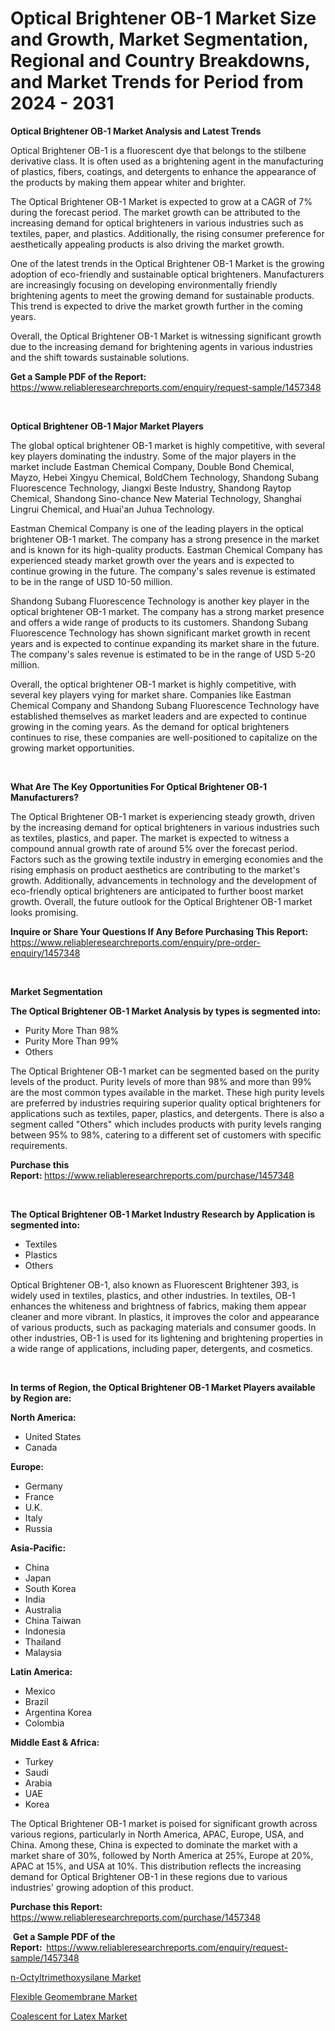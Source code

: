 <p><h1>Optical Brightener OB-1 Market Size and Growth, Market Segmentation, Regional and Country Breakdowns, and Market Trends for Period from 2024 -  2031</h1></p><p><strong>Optical Brightener OB-1 Market Analysis and Latest Trends</strong></p>
<p><p>Optical Brightener OB-1 is a fluorescent dye that belongs to the stilbene derivative class. It is often used as a brightening agent in the manufacturing of plastics, fibers, coatings, and detergents to enhance the appearance of the products by making them appear whiter and brighter.</p><p>The Optical Brightener OB-1 Market is expected to grow at a CAGR of 7% during the forecast period. The market growth can be attributed to the increasing demand for optical brighteners in various industries such as textiles, paper, and plastics. Additionally, the rising consumer preference for aesthetically appealing products is also driving the market growth.</p><p>One of the latest trends in the Optical Brightener OB-1 Market is the growing adoption of eco-friendly and sustainable optical brighteners. Manufacturers are increasingly focusing on developing environmentally friendly brightening agents to meet the growing demand for sustainable products. This trend is expected to drive the market growth further in the coming years.</p><p>Overall, the Optical Brightener OB-1 Market is witnessing significant growth due to the increasing demand for brightening agents in various industries and the shift towards sustainable solutions.</p></p>
<p><strong>Get a Sample PDF of the Report:&nbsp;</strong> <a href="https://www.reliableresearchreports.com/enquiry/request-sample/1457348">https://www.reliableresearchreports.com/enquiry/request-sample/1457348</a></p>
<p>&nbsp;</p>
<p><strong>Optical Brightener OB-1 Major Market Players</strong></p>
<p><p>The global optical brightener OB-1 market is highly competitive, with several key players dominating the industry. Some of the major players in the market include Eastman Chemical Company, Double Bond Chemical, Mayzo, Hebei Xingyu Chemical, BoldChem Technology, Shandong Subang Fluorescence Technology, Jiangxi Beste Industry, Shandong Raytop Chemical, Shandong Sino-chance New Material Technology, Shanghai Lingrui Chemical, and Huai'an Juhua Technology.</p><p>Eastman Chemical Company is one of the leading players in the optical brightener OB-1 market. The company has a strong presence in the market and is known for its high-quality products. Eastman Chemical Company has experienced steady market growth over the years and is expected to continue growing in the future. The company's sales revenue is estimated to be in the range of USD 10-50 million.</p><p>Shandong Subang Fluorescence Technology is another key player in the optical brightener OB-1 market. The company has a strong market presence and offers a wide range of products to its customers. Shandong Subang Fluorescence Technology has shown significant market growth in recent years and is expected to continue expanding its market share in the future. The company's sales revenue is estimated to be in the range of USD 5-20 million.</p><p>Overall, the optical brightener OB-1 market is highly competitive, with several key players vying for market share. Companies like Eastman Chemical Company and Shandong Subang Fluorescence Technology have established themselves as market leaders and are expected to continue growing in the coming years. As the demand for optical brighteners continues to rise, these companies are well-positioned to capitalize on the growing market opportunities.</p></p>
<p>&nbsp;</p>
<p><strong>What Are The Key Opportunities For Optical Brightener OB-1 Manufacturers?</strong></p>
<p><p>The Optical Brightener OB-1 market is experiencing steady growth, driven by the increasing demand for optical brighteners in various industries such as textiles, plastics, and paper. The market is expected to witness a compound annual growth rate of around 5% over the forecast period. Factors such as the growing textile industry in emerging economies and the rising emphasis on product aesthetics are contributing to the market's growth. Additionally, advancements in technology and the development of eco-friendly optical brighteners are anticipated to further boost market growth. Overall, the future outlook for the Optical Brightener OB-1 market looks promising.</p></p>
<p><strong>Inquire or Share Your Questions If Any Before Purchasing This Report:</strong> <a href="https://www.reliableresearchreports.com/enquiry/pre-order-enquiry/1457348">https://www.reliableresearchreports.com/enquiry/pre-order-enquiry/1457348</a></p>
<p>&nbsp;</p>
<p><strong>Market Segmentation</strong></p>
<p><strong>The Optical Brightener OB-1 Market Analysis by types is segmented into:</strong></p>
<p><ul><li>Purity More Than 98%</li><li>Purity More Than 99%</li><li>Others</li></ul></p>
<p><p>The Optical Brightener OB-1 market can be segmented based on the purity levels of the product. Purity levels of more than 98% and more than 99% are the most common types available in the market. These high purity levels are preferred by industries requiring superior quality optical brighteners for applications such as textiles, paper, plastics, and detergents. There is also a segment called "Others" which includes products with purity levels ranging between 95% to 98%, catering to a different set of customers with specific requirements.</p></p>
<p><strong>Purchase this Report:&nbsp;</strong><a href="https://www.reliableresearchreports.com/purchase/1457348">https://www.reliableresearchreports.com/purchase/1457348</a></p>
<p>&nbsp;</p>
<p><strong>The Optical Brightener OB-1 Market Industry Research by Application is segmented into:</strong></p>
<p><ul><li>Textiles</li><li>Plastics</li><li>Others</li></ul></p>
<p><p>Optical Brightener OB-1, also known as Fluorescent Brightener 393, is widely used in textiles, plastics, and other industries. In textiles, OB-1 enhances the whiteness and brightness of fabrics, making them appear cleaner and more vibrant. In plastics, it improves the color and appearance of various products, such as packaging materials and consumer goods. In other industries, OB-1 is used for its lightening and brightening properties in a wide range of applications, including paper, detergents, and cosmetics.</p></p>
<p>&nbsp;</p>
<p><strong>In terms of Region, the Optical Brightener OB-1 Market Players available by Region are:</strong></p>
<p>
    <p> <strong> North America: </strong>
        <ul>
            <li>United States</li>
            <li>Canada</li>
        </ul>
        </p> 
    <p> <strong> Europe: </strong>
        <ul>
            <li>Germany</li>
            <li>France</li>
            <li>U.K.</li>
            <li>Italy</li>
            <li>Russia</li>
        </ul>
        </p> 
    <p> <strong> Asia-Pacific: </strong>
        <ul>
            <li>China</li>
            <li>Japan</li>
            <li>South Korea</li>
            <li>India</li>
            <li>Australia</li>
            <li>China Taiwan</li>
            <li>Indonesia</li>
            <li>Thailand</li>
            <li>Malaysia</li>
        </ul>
        </p> 
    <p> <strong> Latin America: </strong>
        <ul>
            <li>Mexico</li>
            <li>Brazil</li>
            <li>Argentina Korea</li>
            <li>Colombia</li>
        </ul>
        </p> 
    <p> <strong> Middle East & Africa: </strong>
        <ul>
            <li>Turkey</li>
            <li>Saudi</li>
            <li>Arabia</li>
            <li>UAE</li>
            <li>Korea</li>
        </ul>
    </p>
    </p>
<p><p>The Optical Brightener OB-1 market is poised for significant growth across various regions, particularly in North America, APAC, Europe, USA, and China. Among these, China is expected to dominate the market with a market share of 30%, followed by North America at 25%, Europe at 20%, APAC at 15%, and USA at 10%. This distribution reflects the increasing demand for Optical Brightener OB-1 in these regions due to various industries' growing adoption of this product.</p></p>
<p><strong>Purchase this Report: </strong><a href="https://www.reliableresearchreports.com/purchase/1457348">https://www.reliableresearchreports.com/purchase/1457348</a></p>
<p>&nbsp;<strong>Get a Sample PDF of the Report:&nbsp;&nbsp;</strong><a href="https://www.reliableresearchreports.com/enquiry/request-sample/1457348">https://www.reliableresearchreports.com/enquiry/request-sample/1457348</a></p>
<p><strong></strong></p>
<p><p><a href="https://view.publitas.com/reportprime-1/n-octyltrimethoxysilane-market-size-focuses-on-market-dynamics-in-depth-analysis-and-future-projections-of-its-market-forecasted-for-period-from-2024-to-2031/">n-Octyltrimethoxysilane Market</a></p><p><a href="https://view.publitas.com/reportprime-1/global-flexible-geomembrane-market-size-and-market-trends-insights-and-projections-from-2024-to-2031/">Flexible Geomembrane Market</a></p><p><a href="https://view.publitas.com/reportprime-1/coalescent-for-latex-market-provides-a-comprehensive-analysis-including-a-macro-overview-of-the-market-as-well-as-micro-details-such-as-market-size-and-competitive-landscape/">Coalescent for Latex Market</a></p></p>